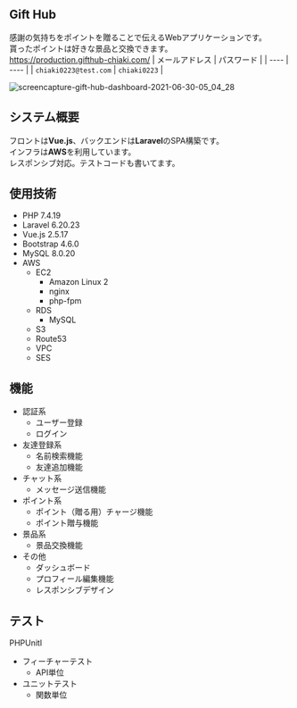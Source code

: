 ## Gift Hub
感謝の気持ちをポイントを贈ることで伝えるWebアプリケーションです。  
貰ったポイントは好きな景品と交換できます。  
https://production.gifthub-chiaki.com/
| メールアドレス | パスワード |
| ---- | ---- |
| `chiaki0223@test.com` | `chiaki0223` |

![screencapture-gift-hub-dashboard-2021-06-30-05_04_28](https://user-images.githubusercontent.com/53390190/123860582-0c848a80-d961-11eb-98ee-eacc04a30cd6.png)

## システム概要
フロントは**Vue.js**、バックエンドは**Laravel**のSPA構築です。  
インフラは**AWS**を利用しています。  
レスポンシブ対応。テストコードも書いてます。  

## 使用技術
- PHP 7.4.19
- Laravel 6.20.23
- Vue.js 2.5.17
- Bootstrap 4.6.0
- MySQL 8.0.20
- AWS
    - EC2
        - Amazon Linux 2
        - nginx
        - php-fpm
    - RDS
        - MySQL
    - S3
    - Route53
    - VPC
    - SES

## 機能
- 認証系
    - ユーザー登録
    - ログイン
- 友達登録系
    - 名前検索機能
    - 友達追加機能
- チャット系
    - メッセージ送信機能
- ポイント系
    - ポイント（贈る用）チャージ機能
    - ポイント贈与機能
- 景品系
    - 景品交換機能
- その他
    - ダッシュボード
    - プロフィール編集機能
    - レスポンシブデザイン

## テスト
PHPUnitl
- フィーチャーテスト
    - API単位
- ユニットテスト
    - 関数単位

